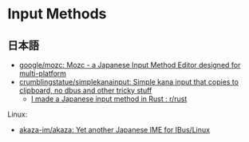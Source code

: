 # Input Methods
## 日本語
- [google/mozc: Mozc - a Japanese Input Method Editor designed for multi-platform](https://github.com/google/mozc)
- [crumblingstatue/simplekanainput: Simple kana input that copies to clipboard, no dbus and other tricky stuff](https://github.com/crumblingstatue/simplekanainput)
  - [I made a Japanese input method in Rust : r/rust](https://www.reddit.com/r/rust/comments/1bjou1c/i_made_a_japanese_input_method_in_rust/)

Linux:
- [akaza-im/akaza: Yet another Japanese IME for IBus/Linux](https://github.com/akaza-im/akaza)
